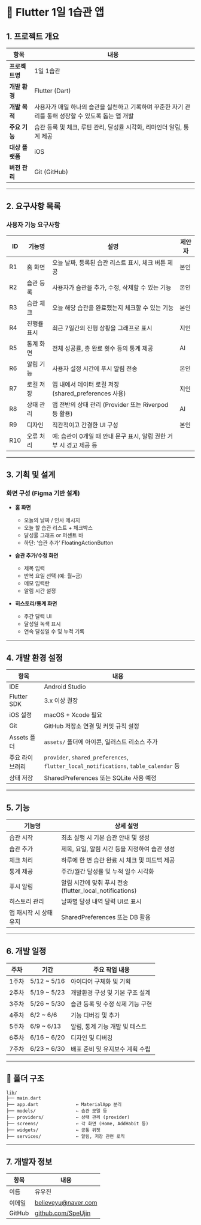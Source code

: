 # 🌱 Flutter 1일 1습관 앱

## 1. 프로젝트 개요

| 항목 | 내용 |
|------|------|
| **프로젝트명** | 1일 1습관 |
| **개발 환경** | Flutter (Dart) |
| **개발 목적** | 사용자가 매일 하나의 습관을 실천하고 기록하며 꾸준한 자기 관리를 통해 성장할 수 있도록 돕는 앱 개발 |
| **주요 기능** | 습관 등록 및 체크, 루틴 관리, 달성률 시각화, 리마인더 알림, 통계 제공 |
| **대상 플랫폼** | iOS |
| **버전 관리** | Git (GitHub) |

---

## 2. 요구사항 목록

### 사용자 기능 요구사항

| ID | 기능명             | 설명 | 제안자 |
|----|--------------|------|--------|
| R1 | 홈 화면           | 오늘 날짜, 등록된 습관 리스트 표시, 체크 버튼 제공 | 본인 |
| R2 | 습관 등록         | 사용자가 습관을 추가, 수정, 삭제할 수 있는 기능 | 본인 |
| R3 | 습관 체크         | 오늘 해당 습관을 완료했는지 체크할 수 있는 기능 | 본인 |
| R4 | 진행률 표시       | 최근 7일간의 진행 상황을 그래프로 표시 | 지인 |
| R5 | 통계 화면         | 전체 성공률, 총 완료 횟수 등의 통계 제공 | AI |
| R6 | 알림 기능         | 사용자 설정 시간에 푸시 알림 전송 | 본인 |
| R7 | 로컬 저장         | 앱 내에서 데이터 로컬 저장 (shared_preferences 사용) | 지인 |
| R8 | 상태 관리         | 앱 전반의 상태 관리 (Provider 또는 Riverpod 등 활용) | AI |
| R9 | 디자인            | 직관적이고 간결한 UI 구성 | 본인 |
| R10 | 오류 처리 | 예: 습관이 0개일 때 안내 문구 표시, 알림 권한 거부 시 경고 제공 등 |

---

## 3. 기획 및 설계

### 화면 구성 (Figma 기반 설계)

- **홈 화면**
  - 오늘의 날짜 / 인사 메시지
  - 오늘 할 습관 리스트 + 체크박스
  - 달성률 그래프 or 퍼센트 바
  - 하단: ‘습관 추가’ FloatingActionButton

- **습관 추가/수정 화면**
  - 제목 입력
  - 반복 요일 선택 (예: 월~금)
  - 메모 입력란
  - 알림 시간 설정

- **히스토리/통계 화면**
  - 주간 달력 UI
  - 달성일 녹색 표시
  - 연속 달성일 수 및 누적 기록

---

## 4. 개발 환경 설정

| 항목 | 내용 |
|------|------|
| IDE | Android Studio |
| Flutter SDK | 3.x 이상 권장 |
| iOS 설정 | macOS + Xcode 필요 |
| Git | GitHub 저장소 연결 및 커밋 규칙 설정 |
| Assets 폴더 | `assets/` 폴더에 아이콘, 일러스트 리소스 추가 |
| 주요 라이브러리 | `provider`, `shared_preferences`, `flutter_local_notifications`, `table_calendar` 등 |
| 상태 저장 | SharedPreferences 또는 SQLite 사용 예정 |

---

## 5. 기능

| 기능명 | 상세 설명 |
|--------|------------|
| 습관 시작 | 최초 실행 시 기본 습관 안내 및 생성 |
| 습관 추가 | 제목, 요일, 알림 시간 등을 지정하여 습관 생성 |
| 체크 처리 | 하루에 한 번 습관 완료 시 체크 및 피드백 제공 |
| 통계 제공 | 주간/월간 달성률 및 누적 일수 시각화 |
| 푸시 알림 | 알림 시간에 맞춰 푸시 전송 (flutter_local_notifications) |
| 히스토리 관리 | 날짜별 달성 내역 달력 UI로 표시 |
| 앱 재시작 시 상태 유지 | SharedPreferences 또는 DB 활용 |

---

## 6. 개발 일정

| 주차 | 기간 | 주요 작업 내용 |
|------|------|----------------|
| 1주차 | 5/12 ~ 5/16 | 아이디어 구체화 및 기획 |
| 2주차 | 5/19 ~ 5/23 | 개발환경 구성 및 기본 구조 설계 |
| 3주차 | 5/26 ~ 5/30 | 습관 등록 및 수정 삭제 기능 구현 |
| 4주차 | 6/2 ~ 6/6 | 기능 디버깅 및 추가 |
| 5주차 | 6/9 ~ 6/13 | 알림, 통계 기능 개발 및 테스트 |
| 6주차 | 6/16 ~ 6/20 | 디자인 및 디버깅 |
| 7주차 | 6/23 ~ 6/30 | 배포 준비 및 유지보수 계획 수립 |

---

## 📂 폴더 구조

```plaintext
lib/
├── main.dart
├── app.dart              ← MaterialApp 분리
├── models/               ← 습관 모델 등
├── providers/            ← 상태 관리 (provider)
├── screens/              ← 각 화면 (Home, AddHabit 등)
├── widgets/              ← 공통 위젯
├── services/             ← 알림, 저장 관련 로직
```

---


## 7. 개발자 정보

| 항목 | 내용 |
|------|------|
| 이름 | 유우진 |
| 이메일 | believeyu@naver.com |
| GitHub | [github.com/SpeUjin](https://github.com/SpeUjin) |